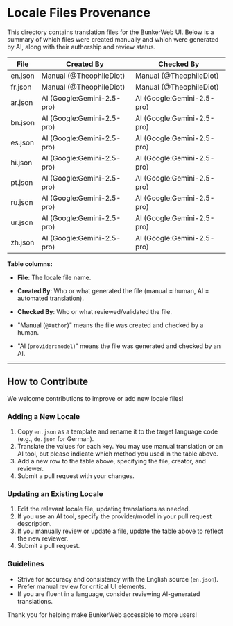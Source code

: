 # Locale Files Provenance

This directory contains translation files for the BunkerWeb UI. Below is a summary of which files were created manually and which were generated by AI, along with their authorship and review status.

| File    | Created By                    | Checked By                    |
| ------- | ----------------------------- | ----------------------------- |
| en.json | Manual (@TheophileDiot)       | Manual (@TheophileDiot)       |
| fr.json | Manual (@TheophileDiot)       | Manual (@TheophileDiot)       |
| ar.json | AI (Google:Gemini-2.5-pro)    | AI (Google:Gemini-2.5-pro)    |
| bn.json | AI (Google:Gemini-2.5-pro)    | AI (Google:Gemini-2.5-pro)    |
| es.json | AI (Google:Gemini-2.5-pro)    | AI (Google:Gemini-2.5-pro)    |
| hi.json | AI (Google:Gemini-2.5-pro)    | AI (Google:Gemini-2.5-pro)    |
| pt.json | AI (Google:Gemini-2.5-pro)    | AI (Google:Gemini-2.5-pro)    |
| ru.json | AI (Google:Gemini-2.5-pro)    | AI (Google:Gemini-2.5-pro)    |
| ur.json | AI (Google:Gemini-2.5-pro)    | AI (Google:Gemini-2.5-pro)    |
| zh.json | AI (Google:Gemini-2.5-pro)    | AI (Google:Gemini-2.5-pro)    |

**Table columns:**
- **File**: The locale file name.
- **Created By**: Who or what generated the file (manual = human, AI = automated translation).
- **Checked By**: Who or what reviewed/validated the file.

- "Manual (`@Author`)" means the file was created and checked by a human.
- "AI (`provider:model`)" means the file was generated and checked by an AI.

---

## How to Contribute

We welcome contributions to improve or add new locale files!

### Adding a New Locale
1. Copy `en.json` as a template and rename it to the target language code (e.g., `de.json` for German).
2. Translate the values for each key. You may use manual translation or an AI tool, but please indicate which method you used in the table above.
3. Add a new row to the table above, specifying the file, creator, and reviewer.
4. Submit a pull request with your changes.

### Updating an Existing Locale
1. Edit the relevant locale file, updating translations as needed.
2. If you use an AI tool, specify the provider/model in your pull request description.
3. If you manually review or update a file, update the table above to reflect the new reviewer.
4. Submit a pull request.

### Guidelines
- Strive for accuracy and consistency with the English source (`en.json`).
- Prefer manual review for critical UI elements.
- If you are fluent in a language, consider reviewing AI-generated translations.

Thank you for helping make BunkerWeb accessible to more users!
